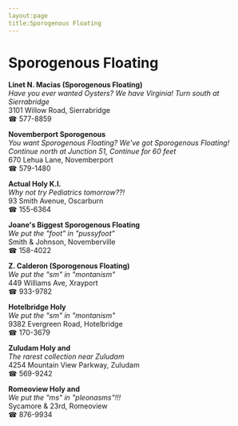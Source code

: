 ```yaml
---
layout:page
title:Sporogenous Floating
---
```

# Sporogenous Floating

**Linet N. Macias (Sporogenous Floating)**  
_Have you ever wanted Oysters? We have Virginia! 
Turn south at Sierrabridge_  
3101 Willow Road, Sierrabridge  
☎ 577-8859



**Novemberport Sporogenous**  
_You want Sporogenous Floating? We've got Sporogenous Floating! 
Continue north at Junction 51, Continue for 60 feet_  
670 Lehua Lane, Novemberport  
☎ 579-1480



**Actual Holy K.I.**  
_Why not try Pediatrics tomorrow??!_  
93 Smith Avenue, Oscarburn  
☎ 155-6364



**Joane's Biggest Sporogenous Floating**  
_We put the "foot" in "pussyfoot"_  
Smith & Johnson, Novemberville  
☎ 158-4022



**Z. Calderon (Sporogenous Floating)**  
_We put the "sm" in "montanism"_  
449 Williams Ave, Xrayport  
☎ 933-9782



**Hotelbridge Holy**  
_We put the "sm" in "montanism"_  
9382 Evergreen Road, Hotelbridge  
☎ 170-3679



**Zuludam Holy and**  
_The rarest collection near Zuludam_  
4254 Mountain View Parkway, Zuludam  
☎ 569-9242



**Romeoview Holy and**  
_We put the "ms" in "pleonasms"!!!_  
Sycamore & 23rd, Romeoview  
☎ 876-9934



